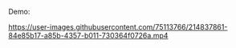 Demo: 

https://user-images.githubusercontent.com/75113766/214837861-84e85b17-a85b-4357-b011-730364f0726a.mp4

